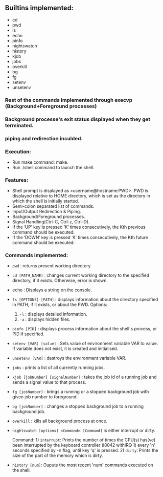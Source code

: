 ## Builtins implemented:
* cd 
* pwd
* ls
* echo
* pinfo
* nightswatch
* history
* kjob 
* jobs
* overkill
* bg 
* fg
* setenv
* unsetenv


### Rest of the commands implemented through execvp (Background+Foreground processes)
### Background processe's exit status displayed when they get terminated.
### piping and redirection inculded.
### Execution:
* Run make command: make.
* Run ./shell command to launch the shell.

### Features:
* Shell prompt is displayed as <username@hostname:PWD>. PWD is displayed relative to HOME directory, which is set as the directory in which the shell is initially started.
* Semi-colon separated list of commands.
* Input/Output Redirection & Piping.
* Background/Foreground processes.
* Signal Handling(Ctrl-C, Ctrl-z, Ctrl-D).
* If the ‘UP’ key is pressed ‘K’ times consecutively, the K​th ​previous command should be executed.
* If the ‘DOWN’ key is pressed ‘K’ times consecutively, the K​th ​future command should be executed.
### Commands implemented:
* `pwd` : returns present working directory.
* `cd [PATH_NAME]` : changes current working directory to the specified directory, if it exists. Otherwise, error is shown.
* echo : Displays a string on the console.
* `ls [OPTIONS] [PATH]` : displays information about the directory specified in PATH, if it exists, or about the PWD.
  Options: 
    1) `-l` : displays detailed information.
    2) `-a` : displays hidden files.
* `pinfo [PID]` : displays process information about the shell's process, or PID if specified.
* `setenv [VAR] [value]` : Sets value of environment variable VAR to value. If variable does not exist, it is created and initialised.
* `unsetenv [VAR]` : destroys the environment variable VAR.
* `jobs` : prints a list of all currently running jobs.
* `kjob [jobNumber] [signalNumber]` : takes the job id of a running job and sends a signal value to that process.
* `fg [jobNumber]` : brings a running or a stopped background job with given job number to foreground.
* `bg [jobNumber]` : changes a stopped background job to a running background job.
* `overkill` : kills all background process at once.
* `nightswatch [​options​] <​Command​>`: 
    `[Command]` is either interrupt or dirty. 
    
    Command:
      1) `interrupt`:  Prints the number of times the CPU(s) has(ve) been interrupted by the ​keyboard controller (i8042 with ​IRQ 1​) every 'n' seconds specified by -n flag, until key 'q' is pressed.
      2) `dirty`:  Prints the size of the part of the memory which is ​dirty​.
* `history [num]`: Ouputs the most recent 'num' commands executed on the shell.
